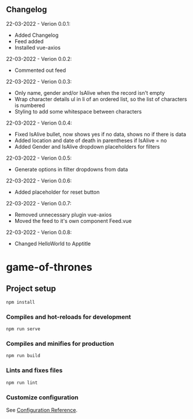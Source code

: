 Changelog
---------

22-03-2022 - Verion 0.0.1:
- Added Changelog 
- Feed added
- Installed vue-axios

22-03-2022 - Verion 0.0.2:
- Commented out feed

22-03-2022 - Verion 0.0.3:
- Only name, gender and/or IsAlive when the record isn't empty
- Wrap character details ul in li of an ordered list, so the list of characters is numbered
- Styling to add some whitespace between characters 

22-03-2022 - Verion 0.0.4:
- Fixed IsAlive bullet, now shows yes if no data, shows no if there is data
- Added location and date of death in parentheses if IsAlive = no
- Added Gender and IsAlive dropdown placeholders for filters

22-03-2022 - Verion 0.0.5:
- Generate options in filter dropdowns from data

22-03-2022 - Verion 0.0.6:
- Added placeholder for reset button

22-03-2022 - Verion 0.0.7:
- Removed unnecessary plugin vue-axios
- Moved the feed to it's own component Feed.vue

22-03-2022 - Verion 0.0.8:
- Changed HelloWorld to Apptitle



# game-of-thrones

## Project setup
```
npm install
```

### Compiles and hot-reloads for development
```
npm run serve
```

### Compiles and minifies for production
```
npm run build
```

### Lints and fixes files
```
npm run lint
```

### Customize configuration
See [Configuration Reference](https://cli.vuejs.org/config/).
